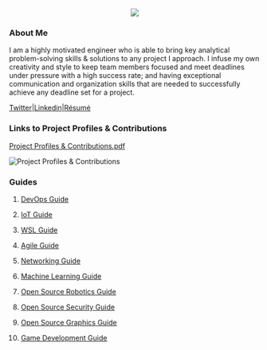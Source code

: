 <h1 align="center">
 <img src="https://user-images.githubusercontent.com/45159366/81243342-6c350f00-8fc4-11ea-9037-9cbe0f7bf3ff.png">
</h1>

### About Me
I am a highly motivated engineer who is able to bring key analytical problem-solving skills & solutions to any project I approach. I infuse my own creativity and style to keep team members focused and meet deadlines under pressure with a high success rate; and having exceptional communication and organization skills that are needed to successfully achieve any deadline set for a project. 

[Twitter](https://twitter.com/Miker256)|[Linkedin](https://www.linkedin.com/in/michael-royal-b923b4134/)|[Résumé](https://github.com/mikeroyal/mikeroyal.github.io/files/4640778/Michael_R_Resume.pdf)

### Links to Project Profiles & Contributions

[Project Profiles & Contributions.pdf](https://github.com/mikeroyal/mikeroyal.github.io/files/4794919/Links.to.Project.Contributions.pdf)

![Project Profiles & Contributions](https://user-images.githubusercontent.com/45159366/84946354-65a6b680-b09d-11ea-817c-f6b29fa5d459.png)

### Guides

1. [DevOps Guide](https://salsa.debian.org/mikeroyal-guest/devops)

2. [IoT Guide](https://github.com/mikeroyal/IoT-Guide)

3. [WSL Guide](https://github.com/mikeroyal/WSL-Guide)

4. [Agile Guide](https://github.com/mikeroyal/Agile-Guide)

5. [Networking Guide](https://github.com/mikeroyal/Networking-Guide)

6. [Machine Learning Guide](https://gitlab.com/maos20008/intro-to-machine-learning)

7. [Open Source Robotics Guide](https://invent.kde.org/mikeroyal/robotics)

8. [Open Source Security Guide](https://salsa.debian.org/mikeroyal-guest/open-source-security-guide)

9. [Open Source Graphics Guide](https://gitlab.com/maos20008/open-source-3d-modeling-guide)

10. [Game Development Guide](https://github.com/mikeroyal/Game-Development-Guide)

